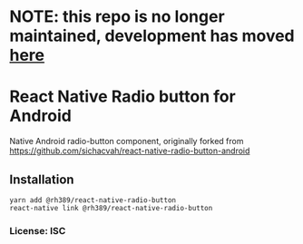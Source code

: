 # NOTE: this repo is no longer maintained, development has moved [here](https://github.com/vonovak/react-native-radio-button-android)

# React Native Radio button for Android

Native Android radio-button component, originally forked from https://github.com/sichacvah/react-native-radio-button-android

## Installation

```
yarn add @rh389/react-native-radio-button
react-native link @rh389/react-native-radio-button
```

### License: ISC
